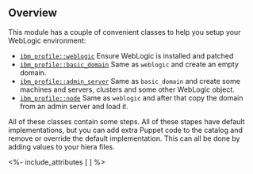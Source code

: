 ## Overview

This module has a couple of convenient classes to help you setup your WebLogic environment:

- [`ibm_profile::weblogic`](/docs/ibm_profile/weblogic.html)       Ensure WebLogic is installed and patched
- [`ibm_profile::basic_domain`](/docs/ibm_profile/basic_domain.html)   Same as `weblogic` and create an empty domain.
- [`ibm_profile::admin_server`](/docs/ibm_profile/admin_server.html)   Same as `basic_domain` and create some machines and servers, clusters and some other WebLogic object.
- [`ibm_profile::node`](/docs/ibm_profile/node.html)           Same as `weblogic` and after that copy the domain from an admin server and load it.

All of these classes contain some steps. All of these stapes have default implementations, but you can add extra Puppet code to the catalog and remove or override the default implementation. This can all be done by adding values to your hiera files.


<%- include_attributes [
] %>

